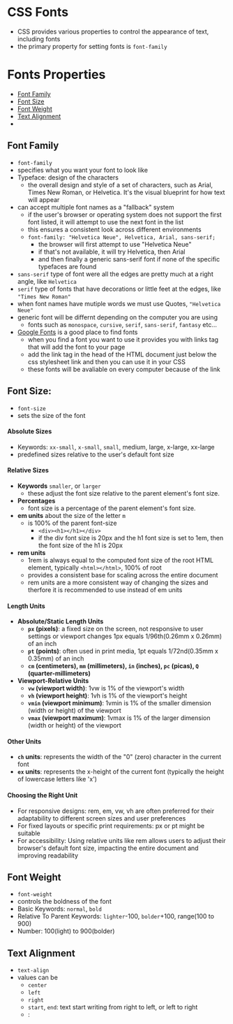 # CSS Fonts
- CSS provides various properties to control the appearance of text, including fonts
- the primary property for setting fonts is `font-family`

# Fonts Properties
- [Font Family](#font-family)
- [Font Size](#font-size)
- [Font Weight](#font-weight)
- [Text Alignment](#text-alignment)
- []()


## Font Family
- `font-family`
- specifies what you want your font to look like
- Typeface: design of the characters
    - the overall design and style of a set of characters, such as Arial, Times New Roman, or Helvetica. It's the visual blueprint for how text will appear
- can accept multiple font names as a "fallback" system
    - if the user's browser or operating system does not support the first font listed, it will attempt to use the next font in the list
    - this ensures a consistent look across different environments
    - `font-family: "Helvetica Neue", Helvetica, Arial, sans-serif;`
        - the browser will first attempt to use "Helvetica Neue"
        - if that's not available, it will try Helvetica, then Arial
        - and then finally a generic sans-serif font if none of the specific typefaces are found
- `sans-serif` type of font were all the edges are pretty much at a right angle, like `Helvetica`
- `serif` type of fonts that have decorations or little feet at the edges, like `"Times New Roman"`
- when font names have mutiple words we must use Quotes, `"Helvetica Neue"`
- generic font will be differnt depending on the computer you are using
    - fonts such as `monospace`, `cursive`, `serif`, `sans-serif`, `fantasy` etc...
- [Google Fonts](https://fonts.google.com/) is a good place to find fonts
    - when you find a font you want to use it provides you with links tag that will add the font to your page
    - add the link tag in the head of the HTML document just below the css stylesheet link and then you can use it in your CSS
    - these fonts will be avaliable on every computer because of the link

## Font Size:
- `font-size`
- sets the size of the font

#### Absolute Sizes
- Keywords: `xx-small`, `x-small`, `small`, medium, large, x-large, xx-large
- predefined sizes relative to the user's default font size

#### Relative Sizes
- **Keywords** `smaller`, or `larger`
    - these adjust the font size relative to the parent element's font size.
- **Percentages**
    - font size is a percentage of the parent element's font size.
- **em units** about the size of the letter `m`
    - is 100% of the parent font-size
        - `<div><h1></h1></div>`
        - if the div font size is 20px and the h1 font size is set to 1em, then the font size of the h1 is 20px
- **rem units**
    - 1rem is always equal to the computed font size of the root HTML element, typically `<html></html>`, 100% of root
    - provides a consistent base for scaling across the entire document
    - rem units are a more consistent way of changing the sizes and therfore it is recommended to use instead of em units

#### Length Units
- **Absolute/Static Length Units**
    - **`px` (pixels)**: a fixed size on the screen, not responsive to user settings or viewport changes 1px equals 1/96th(0.26mm x 0.26mm) of an inch
    - **`pt` (points)**: often used in print media, 1pt equals 1/72nd(0.35mm x 0.35mm) of an inch
    - **`cm` (centimeters), `mm` (millimeters), `in` (inches), `pc` (picas), `Q `(quarter-millimeters)**
- **Viewport-Relative Units**
    - **`vw` (viewport width)**: 1vw is 1% of the viewport's width
    - **`vh` (viewport height)**: 1vh is 1% of the viewport's height
    - **`vmin` (viewport minimum)**: 1vmin is 1% of the smaller dimension (width or height) of the viewport
    - **`vmax` (viewport maximum)**: 1vmax is 1% of the larger dimension (width or height) of the viewport

#### Other Units
- **`ch` units**: represents the width of the "0" (zero) character in the current font
- **`ex` units**: represents the x-height of the current font (typically the height of lowercase letters like 'x')

#### Choosing the Right Unit
- For responsive designs: rem, em, vw, vh are often preferred for their adaptability to different screen sizes and user preferences
- For fixed layouts or specific print requirements: px or pt might be suitable
- For accessibility: Using relative units like rem allows users to adjust their browser's default font size, impacting the entire document and improving readability



## Font Weight
- `font-weight`
- controls the boldness of the font
- Basic Keywords: `normal`, `bold`
- Relative To Parent Keywords: `lighter`-100, `bolder`+100, range(100 to 900)
- Number: 100(light) to 900(bolder)

## Text Alignment
- `text-align`
- values can be 
    - `center`
    - `left`
    - `right`
    - `start`, `end`: text start writing from right to left, or left to right
    - :
